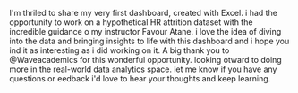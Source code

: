 I'm thriled to share my very first dashboard, created with Excel.  i had the opportunity to work on a hypothetical HR attrition dataset with the incredible guidance o my instructor Favour Atane. i love the idea of diving into the data and bringing insights to life with this dashboard and i hope you ind it as interesting as i did working on it. A big thank you to @Waveacademics for this wonderful opportunity.  looking otward to doing more in the real-world data analytics space. let me know if you have any questions or eedback i'd love to hear your thoughts and keep learning.
